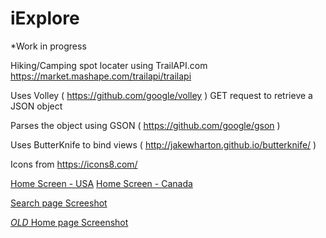 # iExplore

*Work in progress

Hiking/Camping spot locater using TrailAPI.com https://market.mashape.com/trailapi/trailapi

Uses Volley ( https://github.com/google/volley ) GET request to retrieve a JSON object

Parses the object using GSON ( https://github.com/google/gson )

Uses ButterKnife to bind views ( http://jakewharton.github.io/butterknife/ )

Icons from https://icons8.com/

[Home Screen - USA](/iExplore_Home_search_USA.png)
[Home Screen - Canada](/iExplore_Home_search_Canada.png)

[Search page Screeshot](/iExlore_search_results.png)


[*OLD* Home page Screenshot](/HomeScreen.png)
